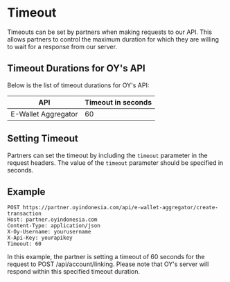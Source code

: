 # Timeout

Timeouts can be set by partners when making requests to our API. This allows partners to control the maximum duration for which they are willing to wait for a response from our server.

## Timeout Durations for OY's API

Below is the list of timeout durations for OY's API:

API | Timeout in seconds 
---------- | ------- 
E-Wallet Aggregator | 60 

## Setting Timeout

Partners can set the timeout by including the `timeout` parameter in the request headers. The value of the `timeout` parameter should be specified in seconds.

## Example

```http
POST https://partner.oyindonesia.com/api/e-wallet-aggregator/create-transaction
Host: partner.oyindonesia.com
Content-Type: application/json
X-Oy-Username: yourusername
X-Api-Key: yourapikey
Timeout: 60
```

In this example, the partner is setting a timeout of 60 seconds for the request to POST /api/account/linking. Please note that OY's server will respond within this specified timeout duration.